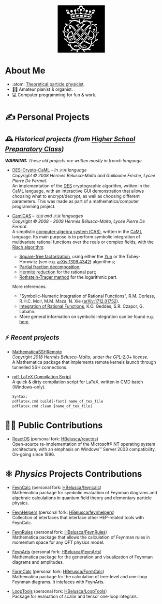<p align=center>
<img alt="J.S. Bach Forever" src="https://raw.githubusercontent.com/HBelusca/HBelusca/master/pics/Bach_Seal.jpg">
</p>

# About Me

- :atom: [Theoretical particle physicist](https://inspirehep.net/authors/1266375).
- 🎹⛪ Amateur pianist & organist.
- 💻 Computer programming for fun & work.


# ✍️ Personal Projects

## 🕰️ _Historical projects (from [Higher School Preparatory Class](https://en.wikipedia.org/wiki/Classe_pr%C3%A9paratoire_aux_grandes_%C3%A9coles))_

_**WARNING:** These old projects are written mostly in french language._

- [DES-Crypto-CaML](https://github.com/HBelusca/DES-Crypto-CaML) – _In :fr: language_\
  _Copyright © 2008 Hermès Bélusca-Maïto and Guillaume Frèche, Lycée Pierre De Fermat._\
  An implementation of the [DES](https://en.wikipedia.org/wiki/Data_Encryption_Standard) cryptographic algorithm, written in the [CaML](https://caml.inria.fr/caml-light/) language, with an interactive GUI demonstration that allows choosing what to encrypt/decrypt, as well as choosing different parameters.
  This was made as part of a mathematics/computer programming project.

- [CamlCAS](https://github.com/HBelusca/CamlCAS) – _:gb: and :fr: languages_\
  _Copyright © 2008 - 2009 Hermès Bélusca-Maïto, Lycée Pierre De Fermat._\
  A simplistic [computer-algebra system (CAS)](https://en.wikipedia.org/wiki/Computer_algebra_system), written in the [CaML](https://caml.inria.fr/caml-light/) language. Its main purpose is to perform symbolic integration of multivariate rational functions over the reals or complex fields, with the [Risch algorithm](https://mathworld.wolfram.com/RischAlgorithm.html):
  - [Square-free factorization](https://en.wikipedia.org/wiki/Square-free_polynomial), using either the [Yun](https://dl.acm.org/doi/10.1145/800205.806320) or the Tobey-Horowitz (see e.g. [arXiv:1306.4342](https://arxiv.org/abs/1306.4342)) algorithms;
  - [Partial fraction decomposition](https://en.wikipedia.org/wiki/Partial_fraction_decomposition);
  - [Hermite reduction](http://algo.inria.fr/seminars/sem97-98/bronstein.html) for the rational part;
  - [Rothstein-Trager method](http://kong.apmaths.uwo.ca/~rcorless/frames/AM563/NOTES/Nov_16_95/node12.html) for the logarithmic part.

  More references:
  - "Symbolic-Numeric Integration of Rational Functions", R.M. Corless, R.H.C. Moir, M.M. Maza, N. Xie ([arXiv:1712.01752](https://arxiv.org/abs/1712.01752)).
  - [Integration of Rational Functions](https://link.springer.com/chapter/10.1007%2F978-0-585-33247-5_11), K.O. Geddes, S.R. Czapor, G. Labahn.
  - More general information on symbolic integration can be found e.g. [here](https://gyires.inf.unideb.hu/KMITT/a51/ch06s04.html).


## ⚡ _Recent projects_

- [MathematicaSSHRemote](https://github.com/HBelusca/MathematicaSSHRemote)\
  _Copyright 2018 Hermès Bélusca-Maïto, under the [GPL-2.0+](https://spdx.org/licenses/GPL-2.0+) license._\
  A Mathematica package that implements remote kernels launch through tunnelled SSH connections.

- [pdf-LaTeX Compilation Script](https://gist.github.com/HBelusca/eb5640ae2129a8f85c531c1ffb3c2d71)\
  A quick & dirty compilation script for LaTeX, written in CMD batch (Windows-only).
  ```
  Syntax:
  pdflatex.cmd build[-fast] name_of_tex_file
  pdflatex.cmd clean [name_of_tex_file]
  ```


# 👨‍💼 Public Contributions

- [ReactOS](https://github.com/reactos/reactos) (personal fork: [HBelusca/reactos](https://github.com/HBelusca/reactos))\
  Open-source re-implementation of the Microsoft® NT operating system architecture, with an emphasis on Windows™ Server 2003 compatibility.
  On-going since 1996.


# ⚛️ _Physics_ Projects Contributions

- [FeynCalc](https://github.com/FeynCalc/feyncalc) (personal fork: [HBelusca/feyncalc](https://github.com/HBelusca/feyncalc))\
  Mathematica package for symbolic evaluation of Feynman diagrams and algebraic calculations in quantum field theory and elementary particle physics.

- [FeynHelpers](https://github.com/FeynCalc/feynhelpers) (personal fork: [HBelusca/feynhelpers](https://github.com/HBelusca/feynhelpers))\
  Collection of interfaces that interface other HEP-related tools with FeynCalc.

- [FeynRules](https://feynrules.irmp.ucl.ac.be/) (personal fork: [HBelusca/FeynRules](https://github.com/HBelusca/FeynRules))\
  Mathematica package that allows the calculation of Feynman rules in momentum space for any QFT physics model.

- [FeynArts](http://www.feynarts.de/) (personal fork: [HBelusca/FeynArts](https://github.com/HBelusca/FeynArts))\
  Mathematica package for the generation and visualization of Feynman diagrams and amplitudes.

- [FormCalc](http://www.feynarts.de/formcalc/) (personal fork: [HBelusca/FormCalc](https://github.com/HBelusca/FormCalc))\
  Mathematica package for the calculation of tree-level and one-loop Feynman diagrams. It intefaces with FeynArts.

- [LoopTools](http://www.feynarts.de/looptools/) (personal fork: [HBelusca/LoopTools](https://github.com/HBelusca/LoopTools))\
  Package for evaluation of scalar and tensor one-loop integrals.
